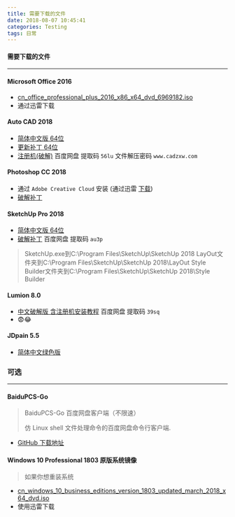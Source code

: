 ```yaml
---
title: 需要下载的文件
date: 2018-08-07 10:45:41
categories: Testing
tags: 日常
---
```


#### 需要下载的文件

----

#### Microsoft Office 2016

* [cn_office_professional_plus_2016_x86_x64_dvd_6969182.iso](ed2k://|file|cn_office_professional_plus_2016_x86_x64_dvd_6969182.iso|2588266496|27EEA4FE4BB13CD0ECCDFC24167F9E01|/)
* 通过迅雷下载

#### Auto CAD 2018 

* [简体中文版 64位](<http://trial2.autodesk.com/NET18SWDLD/2018/ACD/724F4580-6FEF-4987-B286-234C7E13FB96/SFX/AutoCAD_2018_Simplified_Chinese_Win_64bit_dlm_001_002.sfx.exe>)
* [更新补丁 64位](<http://up.autodesk.com/2018/ACD/AutoCAD_2018.1.1_Update_64bit.exe>)
* [注册机(破解)](https://pan.baidu.com/s/1jI3a0o2) 百度网盘 提取码  `56lu`   文件解压密码 `www.cadzxw.com`

#### Photoshop CC 2018

* 通过 `Adobe Creative Cloud`  安装 (通过迅雷 [下载](https://trials3.adobe.com/AdobeProducts/KCCP/1/win32/CreativeCloudPackager.zip?red=av))
* [破解补丁](https://pan.baidu.com/s/1kU9aakZ) 

#### SketchUp Pro 2018

* [简体中文版 64位](https://www.sketchup.com/sketchup/SketchUpPro-zh-CN-exe)
* [破解补丁](https://pan.baidu.com/share/init?surl=hspeDBe) 百度网盘 提取码 `au3p`

>SketchUp.exe到C:\Program Files\SketchUp\SketchUp 2018 LayOut文件夹到C:\Program Files\SketchUp\SketchUp 2018\LayOut Style Builder文件夹到C:\Program Files\SketchUp\SketchUp 2018\Style Builder

#### Lumion 8.0 

* [中文破解版 含注册机安装教程](https://pan.baidu.com/s/1bpOAc39) 百度网盘 提取码 `39sq`
* 😨😂

#### JDpain 5.5

* [简体中文绿色版](https://pan.baidu.com/s/1mi0JHck)



### 可选

----

#### BaiduPCS-Go

> BaiduPCS-Go 百度网盘客户端（不限速）
>
> 仿 Linux shell 文件处理命令的百度网盘命令行客户端.

* [GitHub 下载地址](https://github.com/iikira/BaiduPCS-Go/releases/download/v3.5.3/BaiduPCS-Go-v3.5.3-windows-x64.zip)

#### Windows 10 Professional 1803 原版系统镜像

> 如果你想重装系统

* [cn_windows_10_business_editions_version_1803_updated_march_2018_x64_dvd.iso](ed2k://|file|cn_windows_10_business_editions_version_1803_updated_march_2018_x64_dvd_12063730.iso|4634574848|5674B3586C866EB2F47D7736A1FDE27A|/)
* 使用迅雷下载



